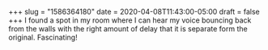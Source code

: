 +++
slug = "1586364180"
date = 2020-04-08T11:43:00-05:00
draft = false
+++
I found a spot in my room where I can hear my voice bouncing back from the walls with the right amount of delay that it is separate form the original. Fascinating!